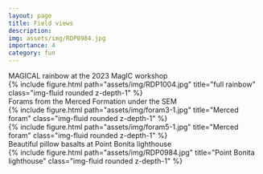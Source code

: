 ```yaml
---
layout: page
title: Field views
description: 
img: assets/img/RDP0984.jpg
importance: 4
category: fun
---
```

<div class="caption">
    MAGICAL rainbow at the 2023 MagIC workshop
</div>
<div class="row">
    <div class="col-sm mt-3 mt-md-0">
        {% include figure.html path="assets/img/RDP1004.jpg" title="full rainbow" class="img-fluid rounded z-depth-1" %}
    </div>
</div>

<div class="caption">
    Forams from the Merced Formation under the SEM

<div class="row align-items-center">
    <div class="col-sm-6 mt-md-0">
        {% include figure.html path="assets/img/foram3-1.jpg" title="Merced foram" class="img-fluid rounded z-depth-1" %}
    </div>
    <div class="col-sm-6 mt-md-0">
        {% include figure.html path="assets/img/foram5-1.jpg" title="Merced foram" class="img-fluid rounded z-depth-1" %}
    </div>
</div>

<div class="caption">
    Beautiful pillow basalts at Point Bonita lighthouse
</div>
<div class="row">
    <div class="col-sm mt-3 mt-md-0">
        {% include figure.html path="assets/img/RDP0984.jpg" title="Point Bonita lighthouse" class="img-fluid rounded z-depth-1" %}
    </div>
</div>